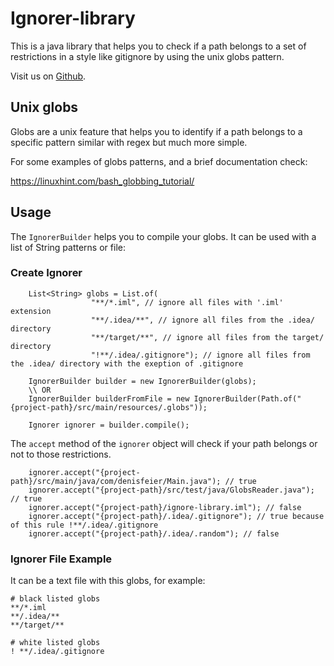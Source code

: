 # Ignorer-library

This is a java library that helps you to
check if a path belongs to a set of restrictions
in a style like gitignore by using the unix globs pattern.

Visit us on [Github](https://github.com/dxworks/ignorer-library).

## Unix globs

Globs are a unix feature that helps you to identify
if a path belongs to a specific pattern similar with regex 
but much more simple.

For some examples of globs patterns, and a brief documentation check:

https://linuxhint.com/bash_globbing_tutorial/

## Usage

The `IgnorerBuilder` helps you to compile your globs.
It can be used with a list of String patterns or file:

### Create Ignorer
```
    List<String> globs = List.of(
                  "**/*.iml", // ignore all files with '.iml' extension
                  "**/.idea/**", // ignore all files from the .idea/ directory
                  "**/target/**", // ignore all files from the target/ directory
                  "!**/.idea/.gitignore"); // ignore all files from the .idea/ directory with the exeption of .gitignore

    IgnorerBuilder builder = new IgnorerBuilder(globs); 
    \\ OR
    IgnorerBuilder builderFromFile = new IgnorerBuilder(Path.of("{project-path}/src/main/resources/.globs"));     

    Ignorer ignorer = builder.compile();
```


The `accept` method of the `ignorer` object will check if your path belongs
or not to those restrictions.


```
    ignorer.accept("{project-path}/src/main/java/com/denisfeier/Main.java"); // true
    ignorer.accept("{project-path}/src/test/java/GlobsReader.java"); // true
    ignorer.accept("{project-path}/ignore-library.iml"); // false
    ignorer.accept("{project-path}/.idea/.gitignore"); // true because of this rule !**/.idea/.gitignore
    ignorer.accept("{project-path}/.idea/.random"); // false
```


### Ignorer File Example

It can be a text file with this globs, for example:

```
# black listed globs
**/*.iml
**/.idea/**
**/target/**

# white listed globs
! **/.idea/.gitignore
```